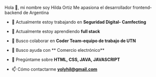 Hola 👋, mi nombre soy Hilda Ortiz</h1>
Me apasiona el desarrollador frontend-backend de Argentina



- 🔭 Actualmente estoy trabajando en **Seguridad Digital- Camfecting**

- 🌱 Actualmente estoy aprendiendo **full stack**

- 👯 Busco colaborar en **Coder Team-equipo de trabajo de UTN**

- 🤝 Busco ayuda con ** Comercio electrónico**

- 💬 Pregúntame sobre **HTML, CSS, JAVA, JAVASCRIPT**

- 📫 Cómo contactarme **yolyhil@gmail.com**


